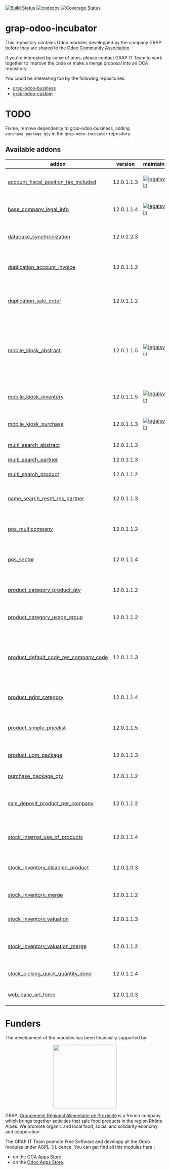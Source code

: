 [![Build Status](https://www.travis-ci.com/grap/grap-odoo-incubator.svg?branch=12.0)](https://www.travis-ci.com/grap/grap-odoo-incubator)
[![codecov](https://codecov.io/gh/grap/grap-odoo-incubator/branch/12.0/graph/badge.svg)](https://codecov.io/gh/grap/grap-odoo-incubator)
[![Coverage Status](https://coveralls.io/repos/github/grap/grap-odoo-incubator/badge.svg?branch=12.0)](https://coveralls.io/github/grap/grap-odoo-incubator?branch=12.0)


# grap-odoo-incubator

This repository contains Odoo modules developped by the company GRAP before
they are shared to the
[Odoo Community Association](https://odoo-community.org/).

If you're interested by some of ones, please contact GRAP IT Team to work
together to improve the code or make a merge proposal into an OCA repository.

You could be interesting too by the following repositories:

* [grap-odoo-business](https://github.com/grap/grap-odoo-business)
* [grap-odoo-custom](https://github.com/grap/grap-odoo-custom)

# TODO

Fixme, remove dependency to grap-odoo-business, adding ``purchase_package_qty`` in the ``grap-odoo-incubator`` repository.

[//]: # (addons)

Available addons
----------------
addon | version | maintainers | summary
--- | --- | --- | ---
[account_fiscal_position_tax_included](account_fiscal_position_tax_included/) | 12.0.1.1.3 | [![legalsylvain](https://github.com/legalsylvain.png?size=30px)](https://github.com/legalsylvain) | Allow to map from tax excluded to tax included
[base_company_legal_info](base_company_legal_info/) | 12.0.1.1.4 | [![legalsylvain](https://github.com/legalsylvain.png?size=30px)](https://github.com/legalsylvain) | Adds Legal informations on company model
[database_synchronization](database_synchronization/) | 12.0.2.2.3 |  | Synchronize many Odoo Databases (datas, ...)
[duplication_account_invoice](duplication_account_invoice/) | 12.0.1.1.2 |  | Duplication Tools for Invoices with a given frequency
[duplication_sale_order](duplication_sale_order/) | 12.0.1.1.2 |  | Duplication Tools for Sale Orders with a given frequency
[mobile_kiosk_abstract](mobile_kiosk_abstract/) | 12.0.1.1.5 | [![legalsylvain](https://github.com/legalsylvain.png?size=30px)](https://github.com/legalsylvain) | Abstract Module that provides a framework to develop 'kiosk application' for mobile usage like in 'hr_attendance' Odoo module
[mobile_kiosk_inventory](mobile_kiosk_inventory/) | 12.0.1.1.5 | [![legalsylvain](https://github.com/legalsylvain.png?size=30px)](https://github.com/legalsylvain) | Mobile interface to make inventories
[mobile_kiosk_purchase](mobile_kiosk_purchase/) | 12.0.1.1.3 | [![legalsylvain](https://github.com/legalsylvain.png?size=30px)](https://github.com/legalsylvain) | Mobile interface to make purchases
[multi_search_abstract](multi_search_abstract/) | 12.0.1.1.3 |  | Multi Search - Abstract
[multi_search_partner](multi_search_partner/) | 12.0.1.1.3 |  | Multi Search - Partners
[multi_search_product](multi_search_product/) | 12.0.1.1.2 |  | Multi Search - Products
[name_search_reset_res_partner](name_search_reset_res_partner/) | 12.0.1.1.3 |  | Reset _name_search function for res.partner model
[pos_multicompany](pos_multicompany/) | 12.0.1.1.2 |  | Point of Sale Settings in Multi company context
[pos_sector](pos_sector/) | 12.0.1.1.4 |  | Set Sectors to the products and display in given PoS Sessions
[product_category_product_qty](product_category_product_qty/) | 12.0.1.1.2 |  | Product Category - Product Quantity
[product_category_usage_group](product_category_usage_group/) | 12.0.1.1.2 |  | Restrict Usage of Product Categories to a given Group
[product_default_code_res_company_code](product_default_code_res_company_code/) | 12.0.1.1.3 |  | Generate product default code based on sequence defined by company, prefixed by company code
[product_print_category](product_print_category/) | 12.0.1.1.4 |  | Automate products print, when data has changed
[product_simple_pricelist](product_simple_pricelist/) | 12.0.1.1.5 |  | Provides Wizard to manage easily Pricelist By Products
[product_uom_package](product_uom_package/) | 12.0.1.1.3 |  | Product - Package UoM and Quantity
[purchase_package_qty](purchase_package_qty/) | 12.0.1.1.2 |  | Purchase - Package Quantity
[sale_deposit_product_per_company](sale_deposit_product_per_company/) | 12.0.1.1.2 |  | Handle one deposit product (down payment) per company
[stock_internal_use_of_products](stock_internal_use_of_products/) | 12.0.1.1.4 |  | Declare the use of products for specific uses (eg: gifts,...)
[stock_inventory_disabled_product](stock_inventory_disabled_product/) | 12.0.1.0.3 |  | Stock - Inventory disabled Products
[stock_inventory_merge](stock_inventory_merge/) | 12.0.1.1.2 |  | Allow to merge multiples partial inventories
[stock_inventory_valuation](stock_inventory_valuation/) | 12.0.1.1.3 |  | Stock Inventory - Valuation
[stock_inventory_valuation_merge](stock_inventory_valuation_merge/) | 12.0.1.1.2 |  | Stock Inventory - Valuation - Merge - Glue Module
[stock_picking_quick_quantity_done](stock_picking_quick_quantity_done/) | 12.0.1.1.4 |  | Stock Picking Quick Quantity Done
[web_base_url_force](web_base_url_force/) | 12.0.1.0.3 |  | Force the value of the setting 'web.base.url'

[//]: # (end addons)

# Funders

The development of the modules has been financially supported by:

<p align="center">
   <img src="http://www.grap.coop/wp-content/uploads/2016/11/GRAP.png" width="200"/>
</p>

GRAP, [Groupement Régional Alimentaire de Proximité](http://www.grap.coop) is a
french company which brings together activities that sale food products in the
region Rhône Alpes. We promote organic and local food, social and solidarity
economy and cooperation.

The GRAP IT Team promote Free Software and developp all the Odoo modules under
AGPL-3 Licence. You can get find all this modules here :
* on the [OCA Apps Store](https://odoo-community.org/shop?&search=GRAP)
* on the [Odoo Apps Store](https://www.odoo.com/apps/modules/browse?author=GRAP).
